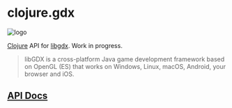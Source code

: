 # clojure.gdx


![logo](https://github.com/user-attachments/assets/af7d27d3-8662-4fb2-a3a4-965477d8feac)


[Clojure](https://clojure.org/) API for [libgdx](https://libgdx.com/). Work in progress.

> libGDX is a cross-platform Java game development framework based on OpenGL (ES) that works on Windows, Linux, macOS, Android, your browser and iOS. 

## [API Docs](https://damn.github.io/clojure.gdx/)
